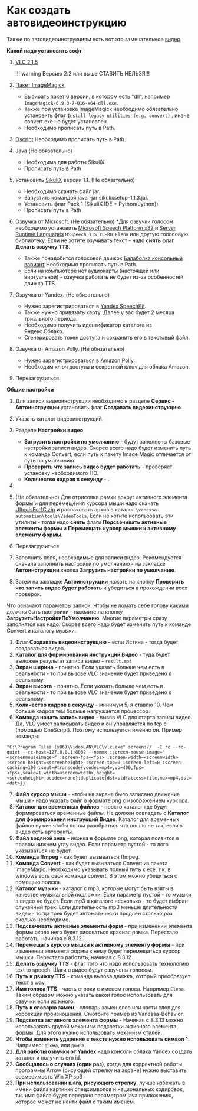 ﻿# Как создать автовидеоинструкцию

Также по автовидеоинструкциям есть вот это замечательное [видео](https://www.youtube.com/watch?v=BfXowJH5uP0).

**Какой надо установить софт**

1. [ VLC 2.1.5](https://www.videolan.org/vlc/releases/2.1.5.html) 

    !!! warning
    Версию 2.2 или выше СТАВИТЬ НЕЛЬЗЯ!!!

2. [Пакет ImageMagick](https://imagemagick.org/download/windows/releases/) 
    * Выбирать пакет 6 версии, в котором есть "dll", например `ImageMagick-6.9.3-7-Q16-x64-dll.exe`. 
    * Также при установке ImageMagick необходимо обязательно установить флаг `Install legacy utilities (e.g. convert)` , иначе convert.exe не будет установлен.
    * Необходимо прописать путь в Path. 
3. [Oscript](http://oscript.io/downloads) Необходимо прописать путь в Path.
4. Java (Не обязательно)
    * Необходима для работы SikuliX.
    * Прописать путь в Path
5. Установить [SikuliX](https://launchpad.net/sikuli/+milestone/1.1.3) версии 1.1.  (Не обязательно)
    * Необходимо скачать файл jar.
    * Запустить командой java -jar sikulixsetup-1.1.3.jar.
    * Установить флаг Pack 1 (SikuliX IDE + Python(Jython))
    * Прописать путь в Path
6. Озвучка от Microsoft. (Не обязательно) 
    *Для озвучки голосом необходимо установить [Microsoft Speech Platform х32](https://www.microsoft.com/en-us/download/details.aspx?id=27225) и [Server Runtime Languages](https://www.microsoft.com/en-us/download/details.aspx?id=27224) `MSSpeech_TTS_ru-RU_Elena` или другую голосовую библиотеку. Если не хотите озучивать текст - надо **снять** флаг **Делать озвучку TTS**.
    * Также понадобится голосовой движок [Балаболка консольный вариант](http://www.cross-plus-a.ru/bconsole.html) Необходимо прописать путь в Path.
    * Если на компьютере нет аудиокарты (настоящей или виртуальной) - озвучка работать не будет из-за особенностей движка TTS.
5. Озвучка от Yandex. (Не обязательно) 
    * Нужно зарегистрироваться в [Yandex SpeechKit](https://cloud.yandex.ru/services/speechkit). 
    * Также нужно привязать карту. Далее у вас будет 2 месяца триального периода.
    * Необходимо получить идентификатор каталога из Яндекс.Облако.
    * Сгенерировать токен доступа и сохранить его в текстовый файл.
6. Озвучка от Amazon Polly. (Не обязательно) 
    * Нужно зарегистрироваться в [Amazon Polly](https://aws.amazon.com/ru/polly/). 
    * Необходим ключ доступа и секретный ключ для облака Amazon.
7. Перезагрузиться. 

**Общие настройки**

1. Для записи видеоинструкции необходимо в разделе **Сервис - Автоинструкции** установить флаг **Создавать видеоинструкцию**
2. Указать каталог видеоинструкций.
3. Разделе **Настройки видео** 
    * **Загрузить настройки по умолчанию** - будут заполнены базовые настройки записи видео. Скорее всего надо будет изменить путь к команде Convert, если путь к пакету Image Magic отличается от пути по умолчанию.
    * **Проверить что запись видео будет работать** - проверяет установку необходимого ПО.
    * **Количество кадров в секунду** - .
4. 



9. (Не обязательно) Для отрисовки рамки вокруг активного элемента формы и для перемещения курсора мыши надо скачать [UItoolsFor1C.zip](https://github.com/Pr-Mex/UItoolsFor1C/releases) и распаковать архив в каталог `\vanessa-automation\tools\VideoTools`. Если не хотите использовать эти утилиты - тогда надо **снять** флаги **Подсвечивать активные элементы формы** и **Перемещать курсор мышки к активному элементу формы**.
10. Перезагрузиться.
11. Заполнить поля, необходимые для записи видео. Рекомендуется сначала заполнить настройки по умолчанию - на закладке **Автоинструкции** кнопка **Загрузить настройки по умолчанию**.
12. Затем на закладке **Автоинструкции** нажать на кнопку **Проверить что запись видео будет работать** и убедиться в прохождении всех проверок.

Что означают параметры записи.
Чтобы не ломать себе голову какими должны быть настройки - нажмите на кнопку **ЗагрузитьНастройкиПоУмолчанию**. Многие параметры сразу заполнятся как надо.
Скорее всего надо будет изменить путь к команде Convert и каталогу музыки.

1. **Флаг Создавать видеоинструкцию** - если Истина - тогда будет создаваться видео.
2. **Каталог для формирования инструкций Видео** - туда будет выложен результат записи видео - `result.mp4`
3. **Экран ширина** - понятно. Если указать больше чем есть в реальности - то при вызове VLC значение будет приведено к реальному.
4. **Экран высота** - понятно. Если указать больше чем есть в реальности - то при вызове VLC значение будет приведено к реальному.
5. **Количество кадров в секунду** - минимум 5, я ставлю 10. Чем больше кадров тем больше нагружается процессор.
6. **Команда начать запись видео** - вызов VLC для старта записи видео. Да, VLC умеет записывать видео и он управляется по tcp с (помощью OneScript). Поэтому используется именно он. Пример команды: 
```
"C:\Program Files (x86)\VideoLAN\VLC\vlc.exe" screen://  -I rc --rc-quiet --rc-host=127.0.0.1:8082 --nommx :screen-mouse-image="<screenmouseimage>" :screen-fps=<fps> :screen-width=<screenwidth> :screen-height=<screenheight> :screen-top=0 :screen-left=0 :screen-caching=100 :sout=#transcode{vcodec=mp4v,vb=400,fps=<fps>,scale=1,width=<screenwidth>,height=<screenheight>,acodec=none}:duplicate{dst=std{access=file,mux=mp4,dst=<dst>}}
```

7. **Файл курсор мыши** - чтобы на экране было записано движение мыши - надо указать файл в формате png с изображением курсора.
8. **Каталог для временных файлов** - просто каталог где будут формироваться временные файлы. Не должен совпадать с **Каталог для формирования инструкций Видео**. Каталог для временных файлов нужен чтобы потом разобраться что пошло не так, если в видео есть артефакты.
9. **Файл водяной знак** - иконка в формате png, которая появится в правом нижнем углу видео. Если параметр пустой - то лого указываться не будет.
10. **Команда ffmpeg** - как будет вызываться ffmpeg.
11. **Команда Convert** - как будет вызываться Convert из пакета ImageMagic. Необходимо указывать полный путь к exe, т.к. в windows есть своя команда convert. В этом можно убедиться с помощью поиска.
12. **Каталог музыки** - каталог с mp3, которые могут быть взяты в качестве музыкальной подложки. Если параметр пустой - то музыки в видео не будет. Если mp3 в каталоге несколько - то будет выбран случайный трек. Если длительность mp3 меньше длительности видео - тогда трек будет автоматически продлен столько раз, сколько необходимо.
13. **Подсвечивать активные элементы форм** - при изменении элемента формы около него будет рисоваться красная рамка. Перестало работать, начиная с 8.3.12.
14. **Перемещать курсор мышки к активному элементу формы** - при изменении элемента формы к нему будет перемещаться курсор мышки. Перестало работать, начиная с 8.3.12.
15. **Делать озвучку TTS** - флаг того что надо использовать технологию text to speech. Шаги в видео будут озвучены голосом.
16. **Путь к движку TTS** - команда вызова движка, который преобразует текст в wav.
17. **Имя голоса TTS** - часть строки с именем голоса. Например `Elena`. Таким образом можно указать какой голос использовать для озвучки если их много.
18. **Путь к словарю замен** - словарь замен слов или части слов для коррекции произношения. Смотрите пример из Vanessa-Behavior.
19. **Подсветка активного элемента формы** - Начиная с 8.3.13 можно использовать другой механизм подсветки активного элемента формы. Для этого нужно использовать [механизм стилей](https://wonderland.v8.1c.ru/blog/podderzhka-korporativnogo-stilya/).
20. **Чтобы изменить ударение в тексте нужно использовать символ ^**. Например: `д^ома`, или `дом^а`.
21. **Для работы озвучки от Yandex** надо консоли облака Yandex создать каталог и получить его id.
22. **Сообщалось о случаях (один раз)**, когда для корректной работы программы Arrow (рисующей стрелку на экране) нужно выставить совмесимость Win XP sp3
23. **При использовании шага, рисующего стрелку**, лучше избежать в имени файла картинки спецсимволов и национальных кодировок, т.к. имя файла будет передано параметром java приложению, которое может не найти файл с таким именем.
